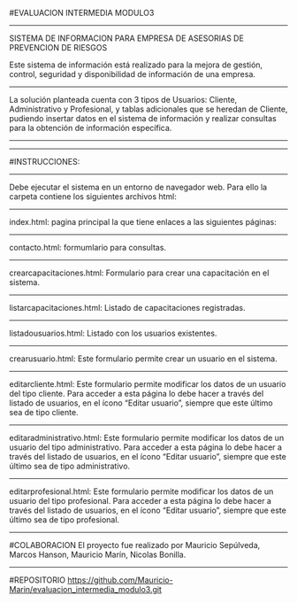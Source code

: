 
#EVALUACION INTERMEDIA MODULO3
***
SISTEMA DE INFORMACION PARA EMPRESA DE ASESORIAS DE PREVENCION DE RIESGOS

Este sistema de información está realizado para la mejora de gestión, control, seguridad y disponibilidad de información de una empresa. 
***
La solución planteada cuenta con 3 tipos de Usuarios: Cliente,  Administrativo y Profesional, y tablas adicionales que se heredan de Cliente, pudiendo insertar datos en el sistema de información y realizar consultas para la obtención de información específica.
***
***
#INSTRUCCIONES:
***
Debe ejecutar el sistema en un entorno de navegador web. Para ello la carpeta contiene los siguientes archivos html:
***
index.html: pagina principal la que tiene enlaces a las siguientes páginas:
***
contacto.html: formumlario para consultas.
***
crearcapacitaciones.html: Formulario para crear una capacitación en el sistema.
***
listarcapacitaciones.html: Listado de capacitaciones registradas.
***
listadousuarios.html: Listado con los usuarios existentes.
***
crearusuario.html: Este formulario permite crear un usuario en el sistema.
***
editarcliente.html: Este formulario permite modificar los datos de un usuario del tipo cliente.
                    Para acceder a esta página lo debe hacer a través del listado de usuarios, en el ícono “Editar usuario”,
                    siempre que este último sea de tipo cliente.
***
editaradministrativo.html: Este formulario permite modificar los datos de un usuario del tipo administrativo.
                           Para acceder a esta página lo debe hacer a través del listado de usuarios,
                           en el ícono “Editar usuario”, siempre que este último sea de tipo administrativo.
***
editarprofesional.html: Este formulario permite modificar los datos de un usuario del tipo profesional.
                        Para acceder a esta página lo debe hacer a través del listado de
                        usuarios, en el ícono “Editar usuario”, siempre que este último sea de tipo profesional.
***

#COLABORACION
El proyecto fue realizado por Mauricio Sepúlveda, Marcos Hanson, Mauricio Marín, Nicolas Bonilla.
***
#REPOSITORIO
https://github.com/Mauricio-Marin/evaluacion_intermedia_modulo3.git
